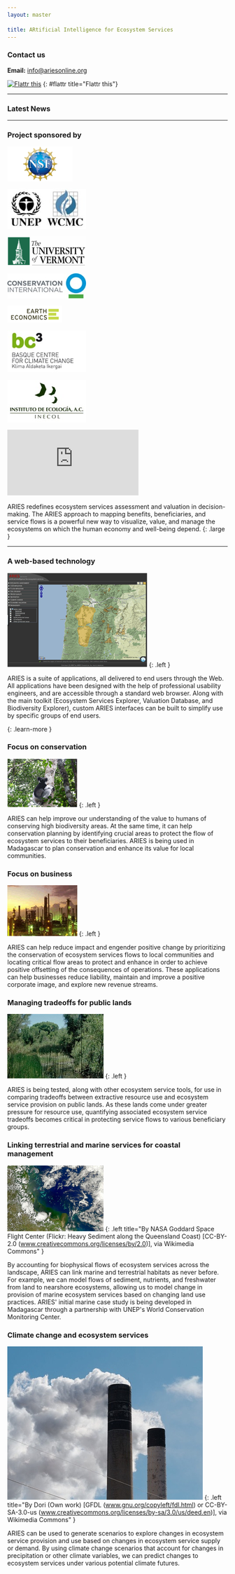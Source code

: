 ```yaml
---
layout: master

title: ARtificial Intelligence for Ecosystem Services
---
```

<div id="homepage-sidebar" markdown="1">

<a class="launch-button"
   title="ARIES early preview, only for demonstration. Best seen with Firefox, Safari, or Google Chrome."
   onClick="window.open('http://ecoinformatics.uvm.edu/aries.app',
                        'ariesapp',
                        'toolbar=0,location=0,directories=0,status=0,menubar=0,scrollbars=0,resizable=0,width=1340,height=890');">
</a>

### Contact us

**Email:** [info@ariesonline.org](mailto:info@ariesonline.org?subject=ARIESOnline+Inquiry)

[![Flattr this](http://api.flattr.com/button/flattr-badge-large.png)](http://flattr.com/thing/413932/ARIES)
{: #flattr title="Flattr this"}

---------------------------

### Latest News

<script type="text/javascript" src="http://app.feed.informer.com/digest3/9R4K0CJXSS.js"> </script>

---------------------------

### Project sponsored by

[![National Science Foundation](/images/nsf_logo.png)](http://www.nsf.gov)

[![United Nations Environment Programme World Conservation Monitoring Centre](/images/UNEP.jpg)](http://www.unep-wcmc.org)

[![University of Vermont](/images/uvmlogo-words.gif)](http://www.uvm.edu/giee)

[![Conservation International](/images/cilogo2.jpg)](http://www.conservation.org)

[![Earth Economics](/images/EELogo_Tiny_jpg.jpg)](http://www.eartheconomics.org)

[![Basque Center for Climate Change](/images/bc3logo_web.jpg)](http://www.bc3research.org)

[![Instituto de Ecologia](/images/INECOL.jpg)](http://www.ecologia.edu.mx)

</div>

<div id="homepage-content" markdown="1">

<iframe title="ARIES Video"
        type="text/html"
        frameborder="0"
        src="http://www.youtube.com/embed/5yHnUTPADMw?wmode=transparent"
        allowfullscreen="true">
</iframe>

ARIES redefines ecosystem services assessment and valuation in
decision-making. The ARIES approach to mapping benefits,
beneficiaries, and service flows is a powerful new way to visualize,
value, and manage the ecosystems on which the human economy and
well-being depend.
{: .large }

---------------------------

### A web-based technology

![](/images/interface.gif)
{: .left }

ARIES is a suite of applications, all delivered to end users through
the Web. All applications have been designed with the help of
professional usability engineers, and are accessible through a
standard web browser. Along with the main toolkit (Ecosystem Services
Explorer, Valuation Database, and Biodiversity Explorer), custom ARIES
interfaces can be built to simplify use by specific groups of end
users.

[ ](/about/intro.html)
{: .learn-more }

### Focus on conservation

![](/images/lemur_160.gif)
{: .left }

ARIES can help improve our understanding of the value to humans of
conserving high biodiversity areas. At the same time, it can help
conservation planning by identifying crucial areas to protect the flow
of ecosystem services to their beneficiaries. ARIES is being used in
Madagascar to plan conservation and enhance its value for local
communities.

### Focus on business

![](/images/oil_160.gif)
{: .left }

ARIES can help reduce impact and engender positive change by
prioritizing the conservation of ecosystem services flows to local
communities and locating critical flow areas to protect and enhance in
order to achieve positive offsetting of the consequences of
operations.  These applications can help businesses reduce liability,
maintain and improve a positive corporate image, and explore new
revenue streams.

### Managing tradeoffs for public lands

![](/images/san_pedrokb1.jpg)
{: .left }

ARIES is being tested, along with other ecosystem service tools, for
use in comparing tradeoffs between extractive resource use and
ecosystem service provision on public lands.  As these lands come
under greater pressure for resource use, quantifying associated
ecosystem service tradeoffs becomes critical in protecting service
flows to various beneficiary groups.

### Linking terrestrial and marine services for coastal management

![](/images/Queensland_Coast_cropped.png)
{: .left title="By NASA Goddard Space Flight Center (Flickr: Heavy Sediment along the Queensland Coast) [CC-BY-2.0 (www.creativecommons.org/licenses/by/2.0)], via Wikimedia Commons" }

By accounting for biophysical flows of ecosystem services across the
landscape, ARIES can link marine and terrestrial habitats as never
before.  For example, we can model flows of sediment, nutrients, and
freshwater from land to nearshore ecosystems, allowing us to model
change in provision of marine ecosystem services based on changing
land use practices.  ARIES' initial marine case study is being
developed in Madagascar through a partnership with UNEP's World
Conservation Monitoring Center.

### Climate change and ecosystem services

![](/images/774px-Smokestacks_3958.jpg)
{: .left title="By Dori (Own work) [GFDL (www.gnu.org/copyleft/fdl.html) or CC-BY-SA-3.0-us (www.creativecommons.org/licenses/by-sa/3.0/us/deed.en)], via Wikimedia Commons" }

ARIES can be used to generate scenarios to explore changes in
ecosystem service provision and use based on changes in ecosystem
service supply or demand.  By using climate change scenarios that
account for changes in precipitation or other climate variables, we
can predict changes to ecosystem services under various potential
climate futures.

</div>
